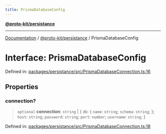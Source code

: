 ```yaml
---
title: PrismaDatabaseConfig
---
```


[**@proto-kit/persistance**](../README.md)

***

[Documentation](../../../README.md) / [@proto-kit/persistance](../README.md) / PrismaDatabaseConfig

# Interface: PrismaDatabaseConfig

Defined in: [packages/persistance/src/PrismaDatabaseConnection.ts:16](https://github.com/proto-kit/framework/blob/4d6b3b6da51b3edee0fbf25ce72c1f59ec61e891/packages/persistance/src/PrismaDatabaseConnection.ts#L16)

## Properties

### connection?

> `optional` **connection**: `string` \| \{ `db`: \{ `name`: `string`; `schema`: `string`; \}; `host`: `string`; `password`: `string`; `port`: `number`; `username`: `string`; \}

Defined in: [packages/persistance/src/PrismaDatabaseConnection.ts:18](https://github.com/proto-kit/framework/blob/4d6b3b6da51b3edee0fbf25ce72c1f59ec61e891/packages/persistance/src/PrismaDatabaseConnection.ts#L18)
